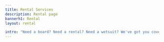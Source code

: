 ```yaml
---
title: Rental Services
description: Rental page
bannerh1: Rental
layout: rental

intro: "Need a board? Need a rental? Need a wetsuit? We've got you covered! Browse our lists to find what you need for a rad surfing experience.<br><br>When you enter the water, you want a reliable board that gets you where you want to go. West Coast Shapes understands that. Our boards are manufactured by professional surfers, not by someone who dipped their toes in the ocean that one time."
---
```

